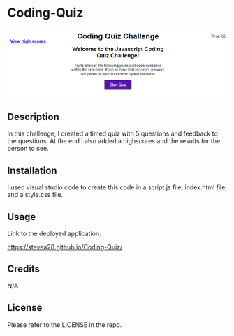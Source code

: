 # Coding-Quiz

<img src="codequiz.png">

## Description

In this challenge, I created a timed quiz with 5 questions and feedback to the questions. At the end I also added a highscores and the results for the person to see.

## Installation

I used visual studio code to create this code in a script.js file, index.html file, and a style.css file.

## Usage

Link to the deployed application: 

https://stevea28.github.io/Coding-Quiz/

## Credits

N/A

## License 

Please refer to the LICENSE in the repo.
